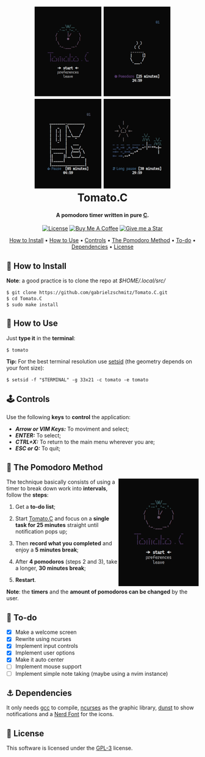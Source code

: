 <h1 align="center">
    <br>
    <img src="./media/tomato.gif" alt="tomatowelcome" width="175px">
    <img src="./media/coffee.gif" alt="tomatocoffee" width="175px">
    <img src="./media/machine.gif" alt="tomatomachine" width="175px">
    <img src="./media/beach.gif" alt="tomatobeach" width="175px">
    <br>
    Tomato.C
    <br>
</h1>

<h4 align="center">A pomodoro timer written in pure <a href="https://www.open-std.org/JTC1/SC22/WG14/www/standards" target="_blank">C</a>.</h4>

<p align="center">
<a href="./LICENSE"><img src="https://img.shields.io/badge/license-GPL-3.svg" alt="License"></a>
<a href="https://www.buymeacoffee.com/gabrielzschmitz" target="_blank"><img src="https://www.buymeacoffee.com/assets/img/custom_images/orange_img.png" alt="Buy Me A Coffee" style="height: 20px !important;width: 87px;" ></a>
<a href="https://github.com/gabrielzschmitz/Tomato.C"><img src="https://img.shields.io/github/stars/gabrielzschmitz/Tomato.C?style=social" alt="Give me a Star"></a>
</p>

<p align="center">
  <a href="#-how-to-install">How to Install</a> •
  <a href="#-how-to-use">How to Use</a> •
  <a href="#%EF%B8%8F-controls">Controls</a> •
  <a href="#-the-pomodoro-method">The Pomodoro Method</a> •
  <a href="#-to-do">To-do</a> •
  <a href="#-dependencies">Dependencies</a> •
  <a href="#-license">License</a>
</p>

## 💾 How to Install
<b>Note</b>: a good practice is to clone the repo at <i>$HOME/.local/src/</i>
```
$ git clone https://github.com/gabrielzschmitz/Tomato.C.git
$ cd Tomato.C
$ sudo make install
```

## 🚀 How to Use
Just <b>type it</b> in the <b>terminal</b>:
```
$ tomato
```

<b>Tip:</b> For the best terminal resolution use [setsid](https://man7.org/linux/man-pages/man1/setsid.1.html) (the geometry depends on your font size):
```
$ setsid -f "$TERMINAL" -g 33x21 -c tomato -e tomato
```

## 🕹️ Controls
Use the following <b>keys</b> to <b>control</b> the application:

 * <b><i>Arrow or VIM Keys:</i></b> To moviment and select;
 * <b><i>ENTER:</i></b> To select;
 * <b><i>CTRL+X:</i></b> To return to the main menu wherever you are;
 * <b><i>ESC or Q:</i></b> To quit;

## 🍅 The Pomodoro Method
<img src="./media/tomatomethod.gif" alt="tomatomethod" width="210px" align="right">

The technique basically consists of using a timer to break down work into <b>intervals</b>, follow the <b>steps</b>:

 1. Get a <b>to-do list</b>;

 2. Start [Tomato.C](https://github.com/gabrielzschmitz/Tomato.C) and focus on a <b>single task for 25 minutes</b> straight until notification pops up;

 3. Then <b>record what you completed</b> and enjoy a <b>5 minutes break</b>;

 4. After <b>4 pomodoros</b> (steps 2 and 3), take a longer, <b>30 minutes break</b>;

 5. <b>Restart</b>.

<b>Note</b>: the <b>timers</b> and the <b>amount of pomodoros can be changed</b> by the user.
## 📝 To-do
- [X] Make a welcome screen
- [X] Rewrite using ncurses
- [X] Implement input controls
- [X] Implement user options
- [X] Make it auto center
- [ ] Implement mouse support
- [ ] Implement simple note taking (maybe using a nvim instance)

## ⚓ Dependencies
It only needs [gcc](https://gcc.gnu.org/) to compile, [ncurses](https://invisible-island.net/ncurses/) as the graphic library, [dunst](https://github.com/dunst-project/dunst) to show notifications and a [Nerd Font](https://www.nerdfonts.com/) for the icons.

## 📜 License
This software is licensed under the [GPL-3](./LICENSE) license.

